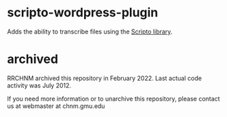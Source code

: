 # scripto-wordpress-plugin
Adds the ability to transcribe files using the [Scripto library](https://web.archive.org/web/20121106210540/http://scripto.org/).

# archived
RRCHNM archived this repository in February 2022. Last actual code activity was July 2012.

If you need more information or to unarchive this repository, please contact us at webmaster at chnm.gmu.edu
